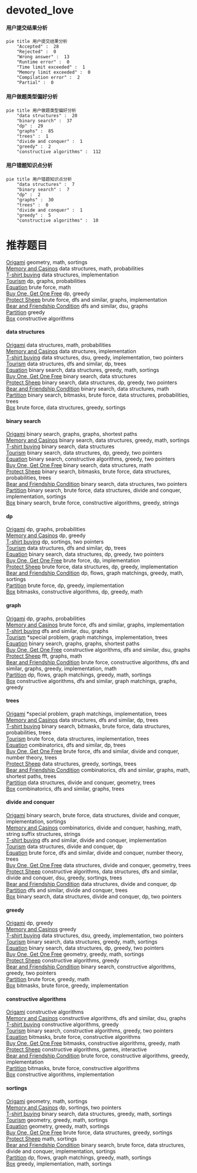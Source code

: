 # devoted_love
<!-- tabs:start -->
#### **用户提交结果分析**

```mermaid
pie title 用户提交结果分析
    "Accepted" :  28
    "Rejected" :  0
    "Wrong answer" :  13
    "Runtime error" :  0
    "Time limit exceeded" :  1
    "Memory limit exceeded" :  0
    "Compilation error" :  2
    "Partial" :  0
```
#### **用户做题类型偏好分析**

```mermaid
pie title 用户做题类型偏好分析
    "data structures" :  20
    "binary search" :  37
    "dp" :  29
    "graphs" :  85
    "trees" :  1
    "divide and conquer" :  1
    "greedy" :  2
    "constructive algorithms" :  112
```
#### **用户错题知识点分析**

```mermaid
pie title 用户错题知识点分析
    "data structures" :  7
    "binary search" :  7
    "dp" :  2
    "graphs" :  30
    "trees" :  0
    "divide and conquer" :  1
    "greedy" :  5
    "constructive algorithms" :  10
```
<!-- tabs:end -->
# 推荐题目
[Origami](http://codeforces.com/problemset/problem/1381/E)		geometry,
                        math,
                        sortings		  
[Memory and Casinos](http://codeforces.com/problemset/problem/712/E)		data structures,
                        math,
                        probabilities		  
[T-shirt buying](http://codeforces.com/problemset/problem/799/B)		data structures,
                        implementation		  
[Tourism](https://codeforces.com/contest/1314/problem/D)		dp,
                        graphs,
                        probabilities		  
[Equation](http://codeforces.com/problemset/problem/1269/A)		brute force,
                        math		  
[Buy One, Get One Free](http://codeforces.com/problemset/problem/335/F)		dp,
                        greedy		  
[Protect Sheep](http://codeforces.com/problemset/problem/948/A)		brute force,
                        dfs and similar,
                        graphs,
                        implementation		  
[Bear and Friendship Condition](https://codeforces.com/contest/791/problem/B)		dfs and similar,
                        dsu,
                        graphs		  
[Partition](http://codeforces.com/problemset/problem/946/A)		greedy		  
[Box](http://codeforces.com/problemset/problem/1227/B)		constructive algorithms		  
<!-- tabs:start -->
#### **data structures**
[Origami](http://codeforces.com/problemset/problem/712/E)		data structures,
                        math,
                        probabilities		  
[Memory and Casinos](http://codeforces.com/problemset/problem/799/B)		data structures,
                        implementation		  
[T-shirt buying](http://codeforces.com/problemset/problem/1209/G1)		data structures,
                        dsu,
                        greedy,
                        implementation,
                        two pointers		  
[Tourism](http://codeforces.com/problemset/problem/685/B)		data structures,
                        dfs and similar,
                        dp,
                        trees		  
[Equation](http://codeforces.com/problemset/problem/1428/E)		binary search,
                        data structures,
                        greedy,
                        math,
                        sortings		  
[Buy One, Get One Free](http://codeforces.com/problemset/problem/1500/E)		binary search,
                        data structures		  
[Protect Sheep](http://codeforces.com/problemset/problem/1492/C)		binary search,
                        data structures,
                        dp,
                        greedy,
                        two pointers		  
[Bear and Friendship Condition](http://codeforces.com/problemset/problem/1490/G)		binary search,
                        data structures,
                        math		  
[Partition](http://codeforces.com/problemset/problem/1479/D)		binary search,
                        bitmasks,
                        brute force,
                        data structures,
                        probabilities,
                        trees		  
[Box](http://codeforces.com/problemset/problem/1497/A)		brute force,
                        data structures,
                        greedy,
                        sortings		  
#### **binary search**
[Origami](https://codeforces.com/contest/1262/problem/E)		binary search,
                        graphs,
                        graphs,
                        shortest paths		  
[Memory and Casinos](http://codeforces.com/problemset/problem/1428/E)		binary search,
                        data structures,
                        greedy,
                        math,
                        sortings		  
[T-shirt buying](http://codeforces.com/problemset/problem/1500/E)		binary search,
                        data structures		  
[Tourism](http://codeforces.com/problemset/problem/1492/C)		binary search,
                        data structures,
                        dp,
                        greedy,
                        two pointers		  
[Equation](http://codeforces.com/problemset/problem/1463/D)		binary search,
                        constructive algorithms,
                        greedy,
                        two pointers		  
[Buy One, Get One Free](http://codeforces.com/problemset/problem/1490/G)		binary search,
                        data structures,
                        math		  
[Protect Sheep](http://codeforces.com/problemset/problem/1479/D)		binary search,
                        bitmasks,
                        brute force,
                        data structures,
                        probabilities,
                        trees		  
[Bear and Friendship Condition](http://codeforces.com/problemset/problem/1436/E)		binary search,
                        data structures,
                        two pointers		  
[Partition](http://codeforces.com/problemset/problem/1461/D)		binary search,
                        brute force,
                        data structures,
                        divide and conquer,
                        implementation,
                        sortings		  
[Box](http://codeforces.com/problemset/problem/1493/C)		binary search,
                        brute force,
                        constructive algorithms,
                        greedy,
                        strings		  
#### **dp**
[Origami](https://codeforces.com/contest/1314/problem/D)		dp,
                        graphs,
                        probabilities		  
[Memory and Casinos](http://codeforces.com/problemset/problem/335/F)		dp,
                        greedy		  
[T-shirt buying](http://codeforces.com/problemset/problem/1133/E)		dp,
                        sortings,
                        two pointers		  
[Tourism](http://codeforces.com/problemset/problem/685/B)		data structures,
                        dfs and similar,
                        dp,
                        trees		  
[Equation](http://codeforces.com/problemset/problem/1492/C)		binary search,
                        data structures,
                        dp,
                        greedy,
                        two pointers		  
[Buy One, Get One Free](https://codeforces.com/contest/1457/problem/C)		brute force,
                        dp,
                        implementation		  
[Protect Sheep](http://codeforces.com/problemset/problem/1491/C)		brute force,
                        data structures,
                        dp,
                        greedy,
                        implementation		  
[Bear and Friendship Condition](http://codeforces.com/problemset/problem/1437/C)		dp,
                        flows,
                        graph matchings,
                        greedy,
                        math,
                        sortings		  
[Partition](http://codeforces.com/problemset/problem/1499/B)		brute force,
                        dp,
                        greedy,
                        implementation		  
[Box](http://codeforces.com/problemset/problem/1491/D)		bitmasks,
                        constructive algorithms,
                        dp,
                        greedy,
                        math		  
#### **graph**
[Origami](https://codeforces.com/contest/1314/problem/D)		dp,
                        graphs,
                        probabilities		  
[Memory and Casinos](http://codeforces.com/problemset/problem/948/A)		brute force,
                        dfs and similar,
                        graphs,
                        implementation		  
[T-shirt buying](https://codeforces.com/contest/791/problem/B)		dfs and similar,
                        dsu,
                        graphs		  
[Tourism](http://codeforces.com/problemset/problem/290/C)		*special problem,
                        graph matchings,
                        implementation,
                        trees		  
[Equation](https://codeforces.com/contest/1262/problem/E)		binary search,
                        graphs,
                        graphs,
                        shortest paths		  
[Buy One, Get One Free](http://codeforces.com/problemset/problem/1344/B)		constructive algorithms,
                        dfs and similar,
                        dsu,
                        graphs		  
[Protect Sheep](http://codeforces.com/problemset/problem/1392/I)		fft,
                        graphs,
                        math		  
[Bear and Friendship Condition](http://codeforces.com/problemset/problem/1487/C)		brute force,
                        constructive algorithms,
                        dfs and similar,
                        graphs,
                        greedy,
                        implementation,
                        math		  
[Partition](http://codeforces.com/problemset/problem/1437/C)		dp,
                        flows,
                        graph matchings,
                        greedy,
                        math,
                        sortings		  
[Box](http://codeforces.com/problemset/problem/1470/D)		constructive algorithms,
                        dfs and similar,
                        graph matchings,
                        graphs,
                        greedy		  
#### **trees**
[Origami](http://codeforces.com/problemset/problem/290/C)		*special problem,
                        graph matchings,
                        implementation,
                        trees		  
[Memory and Casinos](http://codeforces.com/problemset/problem/685/B)		data structures,
                        dfs and similar,
                        dp,
                        trees		  
[T-shirt buying](http://codeforces.com/problemset/problem/1479/D)		binary search,
                        bitmasks,
                        brute force,
                        data structures,
                        probabilities,
                        trees		  
[Tourism](http://codeforces.com/problemset/problem/1511/C)		brute force,
                        data structures,
                        implementation,
                        trees		  
[Equation](http://codeforces.com/problemset/problem/1499/F)		combinatorics,
                        dfs and similar,
                        dp,
                        trees		  
[Buy One, Get One Free](http://codeforces.com/problemset/problem/1491/E)		brute force,
                        dfs and similar,
                        divide and conquer,
                        number theory,
                        trees		  
[Protect Sheep](http://codeforces.com/problemset/problem/1466/D)		data structures,
                        greedy,
                        sortings,
                        trees		  
[Bear and Friendship Condition](http://codeforces.com/problemset/problem/1495/D)		combinatorics,
                        dfs and similar,
                        graphs,
                        math,
                        shortest paths,
                        trees		  
[Partition](http://codeforces.com/problemset/problem/1303/G)		data structures,
                        divide and conquer,
                        geometry,
                        trees		  
[Box](http://codeforces.com/problemset/problem/1454/E)		combinatorics,
                        dfs and similar,
                        graphs,
                        trees		  
#### **divide and conquer**
[Origami](http://codeforces.com/problemset/problem/1461/D)		binary search,
                        brute force,
                        data structures,
                        divide and conquer,
                        implementation,
                        sortings		  
[Memory and Casinos](http://codeforces.com/problemset/problem/1466/G)		combinatorics,
                        divide and conquer,
                        hashing,
                        math,
                        string suffix structures,
                        strings		  
[T-shirt buying](http://codeforces.com/problemset/problem/1490/D)		dfs and similar,
                        divide and conquer,
                        implementation		  
[Tourism](https://codeforces.com/contest/1483/problem/C)		data structures,
                        divide and conquer,
                        dp		  
[Equation](http://codeforces.com/problemset/problem/1491/E)		brute force,
                        dfs and similar,
                        divide and conquer,
                        number theory,
                        trees		  
[Buy One, Get One Free](http://codeforces.com/problemset/problem/1303/G)		data structures,
                        divide and conquer,
                        geometry,
                        trees		  
[Protect Sheep](http://codeforces.com/problemset/problem/1494/D)		constructive algorithms,
                        data structures,
                        dfs and similar,
                        divide and conquer,
                        dsu,
                        greedy,
                        sortings,
                        trees		  
[Bear and Friendship Condition](http://codeforces.com/problemset/problem/1482/E)		data structures,
                        divide and conquer,
                        dp		  
[Partition](http://codeforces.com/problemset/problem/566/C)		dfs and similar,
                        divide and conquer,
                        trees		  
[Box](http://codeforces.com/problemset/problem/1428/F)		binary search,
                        data structures,
                        divide and conquer,
                        dp,
                        two pointers		  
#### **greedy**
[Origami](http://codeforces.com/problemset/problem/335/F)		dp,
                        greedy		  
[Memory and Casinos](http://codeforces.com/problemset/problem/946/A)		greedy		  
[T-shirt buying](http://codeforces.com/problemset/problem/1209/G1)		data structures,
                        dsu,
                        greedy,
                        implementation,
                        two pointers		  
[Tourism](http://codeforces.com/problemset/problem/1428/E)		binary search,
                        data structures,
                        greedy,
                        math,
                        sortings		  
[Equation](http://codeforces.com/problemset/problem/1492/C)		binary search,
                        data structures,
                        dp,
                        greedy,
                        two pointers		  
[Buy One, Get One Free](https://codeforces.com/contest/1496/problem/C)		geometry,
                        greedy,
                        math,
                        sortings		  
[Protect Sheep](http://codeforces.com/problemset/problem/1493/A)		constructive algorithms,
                        greedy		  
[Bear and Friendship Condition](http://codeforces.com/problemset/problem/1463/D)		binary search,
                        constructive algorithms,
                        greedy,
                        two pointers		  
[Partition](http://codeforces.com/problemset/problem/1462/C)		brute force,
                        greedy,
                        math		  
[Box](http://codeforces.com/problemset/problem/1494/B)		bitmasks,
                        brute force,
                        greedy,
                        implementation		  
#### **constructive algorithms**
[Origami](http://codeforces.com/problemset/problem/1227/B)		constructive algorithms		  
[Memory and Casinos](http://codeforces.com/problemset/problem/1344/B)		constructive algorithms,
                        dfs and similar,
                        dsu,
                        graphs		  
[T-shirt buying](http://codeforces.com/problemset/problem/1493/A)		constructive algorithms,
                        greedy		  
[Tourism](http://codeforces.com/problemset/problem/1463/D)		binary search,
                        constructive algorithms,
                        greedy,
                        two pointers		  
[Equation](https://codeforces.com/contest/1456/problem/B)		bitmasks,
                        brute force,
                        constructive algorithms		  
[Buy One, Get One Free](http://codeforces.com/problemset/problem/1492/D)		bitmasks,
                        constructive algorithms,
                        greedy,
                        math		  
[Protect Sheep](https://codeforces.com/contest/1504/problem/D)		constructive algorithms,
                        games,
                        interactive		  
[Bear and Friendship Condition](https://codeforces.com/contest/1483/problem/A)		brute force,
                        constructive algorithms,
                        greedy,
                        implementation		  
[Partition](https://codeforces.com/contest/1457/problem/D)		bitmasks,
                        brute force,
                        constructive algorithms		  
[Box](http://codeforces.com/problemset/problem/1513/A)		constructive algorithms,
                        implementation		  
#### **sortings**
[Origami](http://codeforces.com/problemset/problem/1381/E)		geometry,
                        math,
                        sortings		  
[Memory and Casinos](http://codeforces.com/problemset/problem/1133/E)		dp,
                        sortings,
                        two pointers		  
[T-shirt buying](http://codeforces.com/problemset/problem/1428/E)		binary search,
                        data structures,
                        greedy,
                        math,
                        sortings		  
[Tourism](https://codeforces.com/contest/1496/problem/C)		geometry,
                        greedy,
                        math,
                        sortings		  
[Equation](http://codeforces.com/problemset/problem/1495/A)		geometry,
                        greedy,
                        math,
                        sortings		  
[Buy One, Get One Free](http://codeforces.com/problemset/problem/1497/A)		brute force,
                        data structures,
                        greedy,
                        sortings		  
[Protect Sheep](http://codeforces.com/problemset/problem/1427/A)		math,
                        sortings		  
[Bear and Friendship Condition](http://codeforces.com/problemset/problem/1461/D)		binary search,
                        brute force,
                        data structures,
                        divide and conquer,
                        implementation,
                        sortings		  
[Partition](http://codeforces.com/problemset/problem/1437/C)		dp,
                        flows,
                        graph matchings,
                        greedy,
                        math,
                        sortings		  
[Box](http://codeforces.com/problemset/problem/1473/A)		greedy,
                        implementation,
                        math,
                        sortings		  
<!-- tabs:end -->
